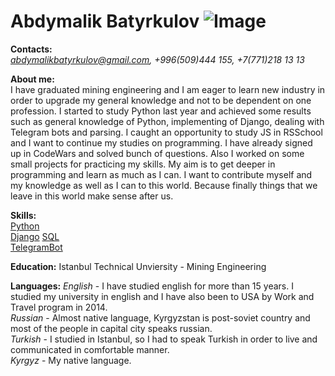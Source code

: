 # **Abdymalik Batyrkulov**  ![Image](/rsschool-cv/imgs/profile.jpg)

**Contacts:**  
*abdymalikbatyrkulov@gmail.com, +996(509)444 155, +7(771)218 13 13*

**About me:**  
I have graduated mining engineering and I am eager to learn new industry in order to upgrade my general knowledge and not to be dependent on one profession. I started to study Python last year and achieved some results such as general knowledge of Python, implementing of Django, dealing with Telegram bots and parsing. I caught an opportunity to study JS in RSSchool and I want to continue my studies on programming. I have already signed up in CodeWars and solved bunch of questions. Also I worked on some small projects for practicing my skills. My aim is to get deeper in programming and learn as much as I can. I want to contribute myself and my knowledge as well as I can to this world. Because finally things that we leave in this world make sense after us.

**Skills:**  
[Python](https://www.codewars.com/users/abdymalik14)  
[Django](https://github.com/abdymaleeq925?tab=repositories)  [SQL](https://github.com/abdymaleeq925/lib_bot)  
[TelegramBot](https://github.com/abdymaleeq925/converterbot)  

**Education:** 
Istanbul Technical Unviersity - Mining Engineering  

**Languages:**
*English* - I have studied english for more than 15 years. I studied my university in english and I have also been to USA by Work and Travel program in 2014.  
*Russian* - Almost native language, Kyrgyzstan is post-soviet country and most of the people in capital city speaks russian.  
*Turkish* - I studied in Istanbul, so I had to speak Turkish in order to live and communicated in comfortable manner.  
*Kyrgyz* - My native language.
